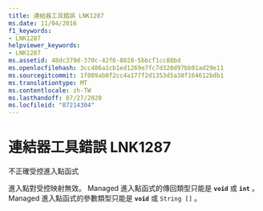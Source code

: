 ```yaml
---
title: 連結器工具錯誤 LNK1287
ms.date: 11/04/2016
f1_keywords:
- LNK1287
helpviewer_keywords:
- LNK1287
ms.assetid: 48dc379d-370c-42f6-8028-5bbcf1cc88bd
ms.openlocfilehash: 3cc486a1cb1ed1269e7fc7d328d97bb91ad29e11
ms.sourcegitcommit: 1f009ab0f2cc4a177f2d1353d5a38f164612bdb1
ms.translationtype: MT
ms.contentlocale: zh-TW
ms.lasthandoff: 07/27/2020
ms.locfileid: "87214304"
---
```

# <a name="linker-tools-error-lnk1287"></a>連結器工具錯誤 LNK1287

不正確受控進入點函式

進入點對受控映射無效。 Managed 進入點函式的傳回類型只能是 **`void`** 或 **`int`** 。 Managed 進入點函式的參數類型只能是 **`void`** 或 `String []` 。
